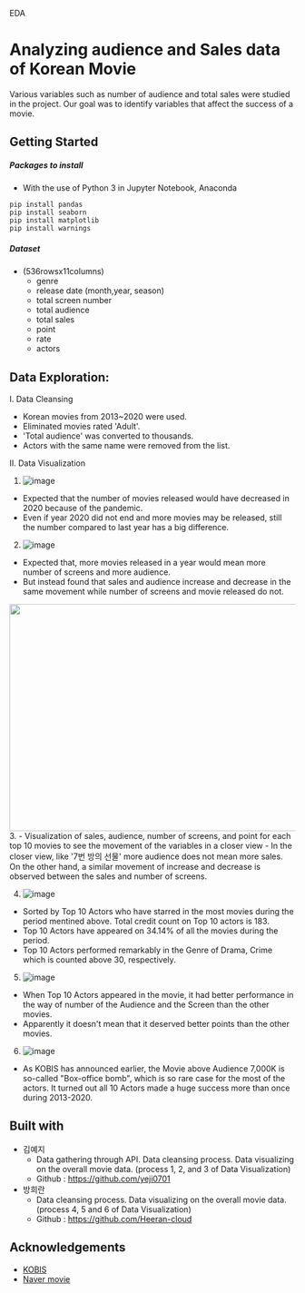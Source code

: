 EDA

Analyzing audience and Sales data of Korean Movie
=================================================
Various variables such as number of audience and total sales were studied in the project. Our goal was to identify variables that affect the success of a movie.

Getting Started
---------------
##### Packages to install
- With the use of Python 3 in Jupyter Notebook, Anaconda
```
pip install pandas
pip install seaborn
pip install matplotlib
pip install warnings
```

##### Dataset
- (536rowsx11columns)
  * genre
  * release date (month,year, season)
  * total screen number
  * total audience
  * total sales
  * point
  * rate
  * actors

Data Exploration:
-----------------
I. Data Cleansing
- Korean movies from 2013~2020 were used.
- Eliminated movies rated 'Adult'.
- 'Total audience' was converted to thousands.
- Actors with the same name were removed from the list.

II. Data Visualization
1. ![image](https://user-images.githubusercontent.com/28764376/102176288-774e0700-3ee4-11eb-9fb0-22c1bc966e07.png)
- Expected that the number of movies released would have decreased in 2020 because of the pandemic.
- Even if year 2020 did not end and more movies may be released, still the number compared to last year has a big difference.



2. ![image](https://user-images.githubusercontent.com/28764376/102176407-a6647880-3ee4-11eb-837a-7162fed19af0.png)
- Expected that, more movies released in a year would mean more number of screens and more audience.
- But instead found that sales and audience increase and decrease in the same movement while number of screens and movie released do not.



<img src="https://user-images.githubusercontent.com/72846750/102710809-53c9f880-42f8-11eb-9141-d6bb6a02cfc6.PNG" width="600" height="400"/>
3. 
- Visualization of sales, audience, number of screens, and point for each top 10 movies to see the movement of the variables in a closer view
- In the closer view, like '7번 방의 선물' more audience does not mean more sales. On the other hand, a similar movement of increase and decrease is observed between the sales and number of screens.



4. ![image](https://user-images.githubusercontent.com/72846750/102452122-258cb480-407d-11eb-9195-3fbdc482ee71.png)
- Sorted by Top 10 Actors who have starred in the most movies during the period mentined above. Total credit count on Top 10 actors is 183.
- Top 10 Actors have appeared on 34.14% of all the movies during the period.
- Top 10 Actors performed remarkably in the Genre of Drama, Crime which is counted above 30, respectively.



5. ![image](https://user-images.githubusercontent.com/72846750/102687765-c2de1900-4234-11eb-99b0-ca578fe00796.png)
- When Top 10 Actors appeared in the movie, it had better performance in the way of number of the Audience and the Screen than the other movies.
- Apparently it doesn't mean that it deserved better points than the other movies.



6. ![image](https://user-images.githubusercontent.com/72846750/102688864-23715400-423d-11eb-8bc7-d5be1849d31d.png)
- As KOBIS has announced earlier, the Movie above Audience 7,000K is so-called "Box-office bomb", which is so rare case for the most of the actors. 
  It turned out all 10 Actors made a huge success more than once during 2013-2020.

Built with
----------
* 김예지
  * Data gathering through API. Data cleansing process. Data visualizing on the overall movie data. (process 1, 2, and 3 of Data Visualization)
  * Github : https://github.com/yeji0701
* 방희란
  * Data cleansing process. Data visualizing on the overall movie data. (process 4, 5 and 6 of Data Visualization)
  * Github : https://github.com/Heeran-cloud
 
Acknowledgements
----------------
- [KOBIS](http://www.kobis.or.kr/kobis/business/main/main.do)
- [Naver movie](https://movie.naver.com/)
